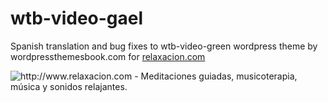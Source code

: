 wtb-video-gael
==============

Spanish translation and bug fixes to wtb-video-green wordpress theme by wordpressthemesbook.com for [relaxacion.com](http://www.relaxacion.com)

![http://www.relaxacion.com - Meditaciones guiadas, musicoterapia, música y sonidos relajantes.](http://i.imgur.com/dhKpVwK.png "http://www.relaxacion.com - Meditaciones guiadas, musicoterapia, música y sonidos relajantes.")
